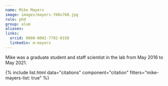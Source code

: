 ```yaml
---
name: Mike Mayers
image: images/mayers-768x768.jpg
role: phd
group: alum
aliases:
links:
  orcid: 0000-0002-7792-0150
  linkedin: m-mayers
---
```


Mike was a graduate student and staff scientist in the lab from May 2016 to May 2021.

{% include list.html data="citations" component="citation" filters="mike-mayers-list: true" %}
